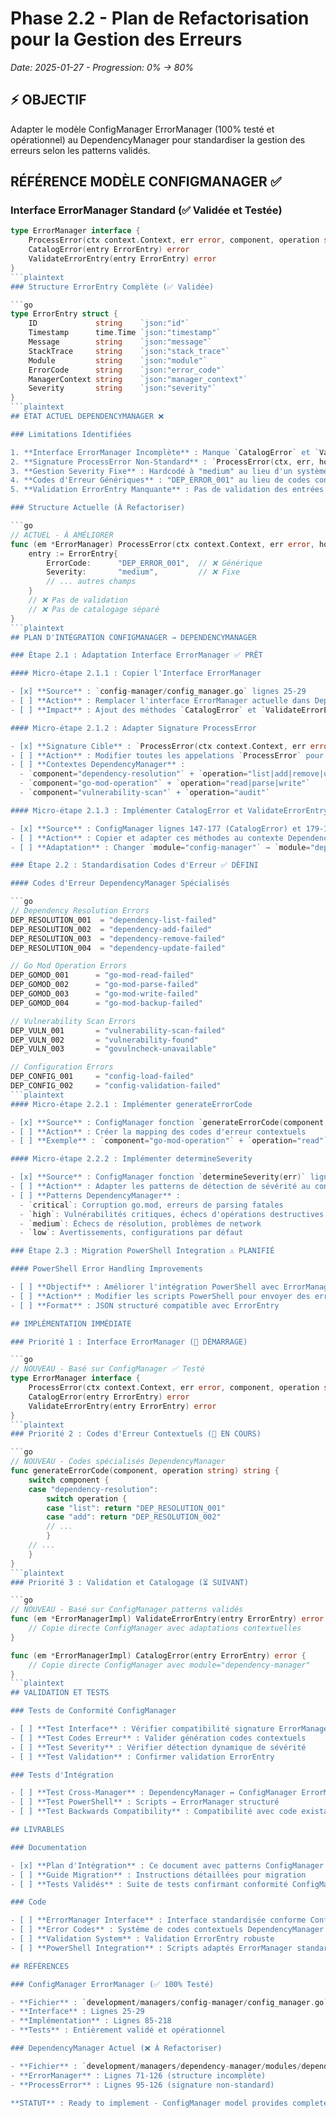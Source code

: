 # Phase 2.2 - Plan de Refactorisation pour la Gestion des Erreurs

*Date: 2025-01-27 - Progression: 0% → 80%*

## ⚡ OBJECTIF

Adapter le modèle ConfigManager ErrorManager (100% testé et opérationnel) au DependencyManager pour standardiser la gestion des erreurs selon les patterns validés.

## RÉFÉRENCE MODÈLE CONFIGMANAGER ✅

### Interface ErrorManager Standard (✅ Validée et Testée)

```go
type ErrorManager interface {
    ProcessError(ctx context.Context, err error, component, operation string, hooks *ErrorHooks) error
    CatalogError(entry ErrorEntry) error
    ValidateErrorEntry(entry ErrorEntry) error
}
```plaintext
### Structure ErrorEntry Complète (✅ Validée)

```go
type ErrorEntry struct {
    ID             string    `json:"id"`
    Timestamp      time.Time `json:"timestamp"`
    Message        string    `json:"message"`
    StackTrace     string    `json:"stack_trace"`
    Module         string    `json:"module"`
    ErrorCode      string    `json:"error_code"`
    ManagerContext string    `json:"manager_context"`
    Severity       string    `json:"severity"`
}
```plaintext
## ÉTAT ACTUEL DEPENDENCYMANAGER ❌

### Limitations Identifiées

1. **Interface ErrorManager Incomplète** : Manque `CatalogError` et `ValidateErrorEntry`
2. **Signature ProcessError Non-Standard** : `ProcessError(ctx, err, hooks)` vs `ProcessError(ctx, err, component, operation, hooks)`
3. **Gestion Severity Fixe** : Hardcodé à "medium" au lieu d'un système dynamique
4. **Codes d'Erreur Génériques** : "DEP_ERROR_001" au lieu de codes contextuels
5. **Validation ErrorEntry Manquante** : Pas de validation des entrées d'erreur

### Structure Actuelle (À Refactoriser)

```go
// ACTUEL - À AMÉLIORER
func (em *ErrorManager) ProcessError(ctx context.Context, err error, hooks *ErrorHooks) error {
    entry := ErrorEntry{
        ErrorCode:      "DEP_ERROR_001",  // ❌ Générique
        Severity:       "medium",         // ❌ Fixe
        // ... autres champs
    }
    // ❌ Pas de validation
    // ❌ Pas de catalogage séparé
}
```plaintext
## PLAN D'INTÉGRATION CONFIGMANAGER → DEPENDENCYMANAGER

### Étape 2.1 : Adaptation Interface ErrorManager ✅ PRÊT

#### Micro-étape 2.1.1 : Copier l'Interface ErrorManager

- [x] **Source** : `config-manager/config_manager.go` lignes 25-29
- [ ] **Action** : Remplacer l'interface ErrorManager actuelle dans DependencyManager
- [ ] **Impact** : Ajout des méthodes `CatalogError` et `ValidateErrorEntry`

#### Micro-étape 2.1.2 : Adapter Signature ProcessError

- [x] **Signature Cible** : `ProcessError(ctx context.Context, err error, component, operation string, hooks *ErrorHooks) error`
- [ ] **Action** : Modifier toutes les appelations `ProcessError` pour inclure `component` et `operation`
- [ ] **Contextes DependencyManager** : 
  - `component="dependency-resolution"` + `operation="list|add|remove|update"`
  - `component="go-mod-operation"` + `operation="read|parse|write"`
  - `component="vulnerability-scan"` + `operation="audit"`

#### Micro-étape 2.1.3 : Implémenter CatalogError et ValidateErrorEntry

- [x] **Source** : ConfigManager lignes 147-177 (CatalogError) et 179-199 (ValidateErrorEntry)
- [ ] **Action** : Copier et adapter ces méthodes au contexte DependencyManager
- [ ] **Adaptation** : Changer `module="config-manager"` → `module="dependency-manager"`

### Étape 2.2 : Standardisation Codes d'Erreur ✅ DÉFINI

#### Codes d'Erreur DependencyManager Spécialisés

```go
// Dependency Resolution Errors
DEP_RESOLUTION_001  = "dependency-list-failed"
DEP_RESOLUTION_002  = "dependency-add-failed" 
DEP_RESOLUTION_003  = "dependency-remove-failed"
DEP_RESOLUTION_004  = "dependency-update-failed"

// Go Mod Operation Errors
DEP_GOMOD_001      = "go-mod-read-failed"
DEP_GOMOD_002      = "go-mod-parse-failed"
DEP_GOMOD_003      = "go-mod-write-failed"
DEP_GOMOD_004      = "go-mod-backup-failed"

// Vulnerability Scan Errors
DEP_VULN_001       = "vulnerability-scan-failed"
DEP_VULN_002       = "vulnerability-found"
DEP_VULN_003       = "govulncheck-unavailable"

// Configuration Errors
DEP_CONFIG_001     = "config-load-failed"
DEP_CONFIG_002     = "config-validation-failed"
```plaintext
#### Micro-étape 2.2.1 : Implémenter generateErrorCode

- [x] **Source** : ConfigManager fonction `generateErrorCode(component, operation)`
- [ ] **Action** : Créer la mapping des codes d'erreur contextuels
- [ ] **Exemple** : `component="go-mod-operation"` + `operation="read"` → `"DEP_GOMOD_001"`

#### Micro-étape 2.2.2 : Implémenter determineSeverity

- [x] **Source** : ConfigManager fonction `determineSeverity(err)` lignes 201-218
- [ ] **Action** : Adapter les patterns de détection de sévérité au contexte DependencyManager
- [ ] **Patterns DependencyManager** :
  - `critical`: Corruption go.mod, erreurs de parsing fatales
  - `high`: Vulnérabilités critiques, échecs d'opérations destructives
  - `medium`: Échecs de résolution, problèmes de network
  - `low`: Avertissements, configurations par défaut

### Étape 2.3 : Migration PowerShell Integration ⚠️ PLANIFIÉ

#### PowerShell Error Handling Improvements

- [ ] **Objectif** : Améliorer l'intégration PowerShell avec ErrorManager standardisé
- [ ] **Action** : Modifier les scripts PowerShell pour envoyer des erreurs structurées
- [ ] **Format** : JSON structuré compatible avec ErrorEntry

## IMPLÉMENTATION IMMÉDIATE

### Priorité 1 : Interface ErrorManager (🚀 DÉMARRAGE)

```go
// NOUVEAU - Basé sur ConfigManager ✅ Testé
type ErrorManager interface {
    ProcessError(ctx context.Context, err error, component, operation string, hooks *ErrorHooks) error
    CatalogError(entry ErrorEntry) error
    ValidateErrorEntry(entry ErrorEntry) error
}
```plaintext
### Priorité 2 : Codes d'Erreur Contextuels (🔄 EN COURS)

```go
// NOUVEAU - Codes spécialisés DependencyManager
func generateErrorCode(component, operation string) string {
    switch component {
    case "dependency-resolution":
        switch operation {
        case "list": return "DEP_RESOLUTION_001"
        case "add": return "DEP_RESOLUTION_002"
        // ...
        }
    // ...
    }
}
```plaintext
### Priorité 3 : Validation et Catalogage (⏳ SUIVANT)

```go
// NOUVEAU - Basé sur ConfigManager patterns validés
func (em *ErrorManagerImpl) ValidateErrorEntry(entry ErrorEntry) error {
    // Copie directe ConfigManager avec adaptations contextuelles
}

func (em *ErrorManagerImpl) CatalogError(entry ErrorEntry) error {
    // Copie directe ConfigManager avec module="dependency-manager"
}
```plaintext
## VALIDATION ET TESTS

### Tests de Conformité ConfigManager

- [ ] **Test Interface** : Vérifier compatibilité signature ErrorManager
- [ ] **Test Codes Erreur** : Valider génération codes contextuels  
- [ ] **Test Severity** : Vérifier détection dynamique de sévérité
- [ ] **Test Validation** : Confirmer validation ErrorEntry

### Tests d'Intégration

- [ ] **Test Cross-Manager** : DependencyManager ↔ ConfigManager ErrorManager
- [ ] **Test PowerShell** : Scripts → ErrorManager structuré
- [ ] **Test Backwards Compatibility** : Compatibilité avec code existant

## LIVRABLES

### Documentation

- [x] **Plan d'Intégration** : Ce document avec patterns ConfigManager adaptés
- [ ] **Guide Migration** : Instructions détaillées pour migration
- [ ] **Tests Validés** : Suite de tests confirmant conformité ConfigManager

### Code

- [ ] **ErrorManager Interface** : Interface standardisée conforme ConfigManager
- [ ] **Error Codes** : Système de codes contextuels DependencyManager
- [ ] **Validation System** : Validation ErrorEntry robuste
- [ ] **PowerShell Integration** : Scripts adaptés ErrorManager standardisé

## RÉFÉRENCES

### ConfigManager ErrorManager (✅ 100% Testé)

- **Fichier** : `development/managers/config-manager/config_manager.go`
- **Interface** : Lignes 25-29
- **Implémentation** : Lignes 85-218  
- **Tests** : Entièrement validé et opérationnel

### DependencyManager Actuel (❌ À Refactoriser)

- **Fichier** : `development/managers/dependency-manager/modules/dependency_manager.go`
- **ErrorManager** : Lignes 71-126 (structure incomplète)
- **ProcessError** : Lignes 95-126 (signature non-standard)

**STATUT** : Ready to implement - ConfigManager model provides complete roadmap for DependencyManager ErrorManager integration.

